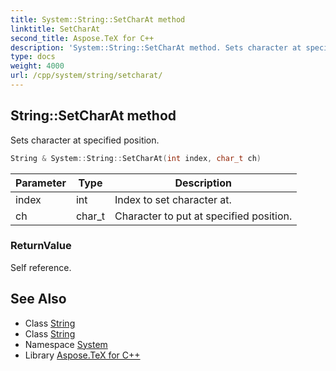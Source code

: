 ```yaml
---
title: System::String::SetCharAt method
linktitle: SetCharAt
second_title: Aspose.TeX for C++
description: 'System::String::SetCharAt method. Sets character at specified position in C++.'
type: docs
weight: 4000
url: /cpp/system/string/setcharat/
---
```

## String::SetCharAt method


Sets character at specified position.

```cpp
String & System::String::SetCharAt(int index, char_t ch)
```


| Parameter | Type | Description |
| --- | --- | --- |
| index | int | Index to set character at. |
| ch | char_t | Character to put at specified position. |

### ReturnValue

Self reference.

## See Also

* Class [String](../)
* Class [String](../)
* Namespace [System](../../)
* Library [Aspose.TeX for C++](../../../)
